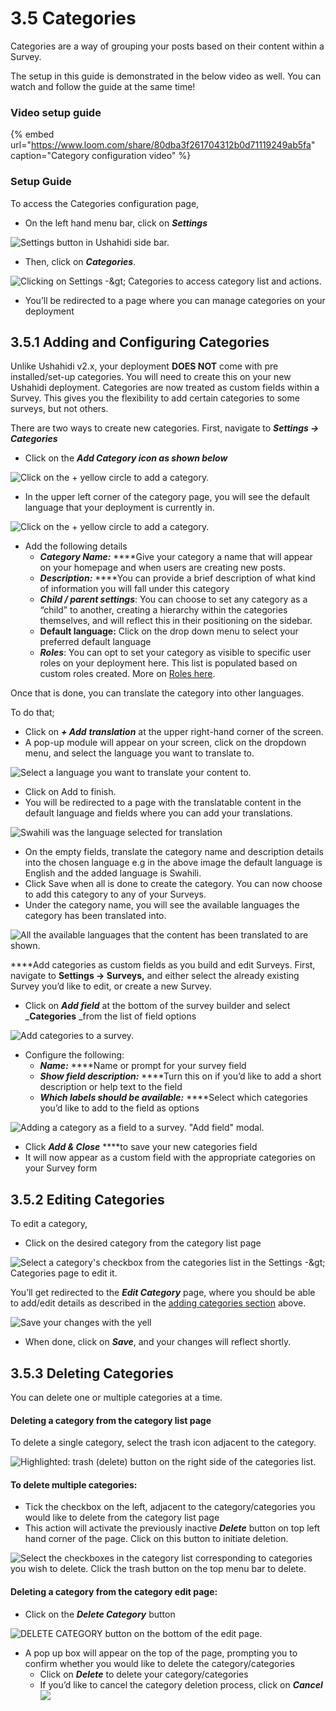 # 3.5 Categories

Categories are a way of grouping your posts based on their content within a Survey.

The setup in this guide is demonstrated in the below video as well. You can watch and follow the guide at the same time!

### Video setup guide

{% embed url="https://www.loom.com/share/80dba3f261704312b0d71119249ab5fa" caption="Category configuration video" %}

### Setup Guide

To access the Categories configuration page,

* On the left hand menu bar, click on _**Settings**_

![Settings button in Ushahidi side bar.](../.gitbook/assets/click_on_settings.png)

* Then, click on _**Categories**_.

![Clicking on Settings -&amp;gt; Categories to access category list and actions.](../.gitbook/assets/updated_categories.png)

* You’ll be redirected to a page where you can manage categories on your deployment

## 3.5.1 Adding and Configuring Categories <a id="3-5-1-adding-and-configuring-categories"></a>

Unlike Ushahidi v2.x, your deployment **DOES NOT** come with pre installed/set-up categories. You will need to create this on your new Ushahidi deployment. Categories are now treated as custom fields within a Survey. This gives you the flexibility to add certain categories to some surveys, but not others.

There are two ways to create new categories. First, navigate to _**Settings → Categories**_

* Click on the _**Add Category icon as shown below**_

![Click on the + yellow circle to add a category.](../.gitbook/assets/add_category.png)

* In the upper left corner of the category page, you will see the default language that your deployment is currently in. 

![Click on the + yellow circle to add a category.](../.gitbook/assets/add_category_-_zipcode254.png)

* Add the following details
  * _**Category Name:**_ ****Give your category a name that will appear on your homepage and when users are creating new posts.
  * _**Description:**_ ****You can provide a brief description of what kind of information you will fall under this category
  * _**Child / parent settings**_: You can choose to set any category as a “child” to another, creating a hierarchy within the categories themselves, and will reflect this in their positioning on the sidebar.
  * **Default language:** Click on the drop down menu  to select your preferred default language
  * _**Roles**_: You can opt to set your category as visible to specific user roles on your deployment here. This list is populated based on custom roles created. More on [Roles here](../4.-managing-people-on-your-deployment/4.1-roles.md). 

Once that is done, you can translate the category into other languages.

To do that;

* Click on _**+ Add** **translation**_ at the upper right-hand corner of the screen.
* A pop-up module will appear on your screen, click on the dropdown menu, and select the language you want to translate to.

![Select a language you want to translate your content to.](https://lh5.googleusercontent.com/AlaFVn58WDLI88ocitXsbA5-S2rQEhZMgDYwADiTfsLw4DvtFgSRzXRKzZeMXUa7v3YQozhSAP55IymMdBwloJzSLv3fkAdu1bXafNOkf66om5eOtUWLNXNYBZFrPh-919_gx2kB)

* Click on Add to finish.
* You will be redirected to a page with the translatable content in the default language and fields where you can add your translations.

![Swahili was the language selected for translation](https://lh6.googleusercontent.com/44crPYiovrY1JTOZOHB8n2cn8bpK632w0Hg1C-K3IhaY83tFeTCpzaPYmnBPlcbmaWGNjCgKuNcPTPUc1G_tEXGMEJZJJBT74FhwNA2bHLZJB9onBHFqLuh3VzMLLSD8ivMUFImK)

* On the empty fields, translate the category name and description details into the chosen language e.g in the above image the default language is English and the added language is Swahili.
* Click Save when all is done to create the category. You can now choose to add this category to any of your Surveys.
* Under the category name, you will see the available languages the category has been translated into.

![All the available languages that the content has been translated to are shown.](https://lh6.googleusercontent.com/r8rmd9iwJEnOOPCyfZMQz4AYyIAXoAEWbIJQ9aL0kybQluYUM4NWeik4C1YrKidWZ-SgcOUZg5q2sP5qe22RW_PoraNoYuI0xLlevXwX0t9jF9uPQ_8Lv-2ABSDutxMabfMlio4b)

  
****Add categories as custom fields as you build and edit Surveys. First, navigate to **Settings → Surveys,** and either select the already existing Survey you’d like to edit, or create a new Survey.

* Click on _**Add field**_ at the bottom of the survey builder and select \_**Categories** \_from the list of field options 

![Add categories to a survey.](../.gitbook/assets/pop_up_2_cat.png)

* Configure the following:
  * _**Name:**_ ****Name or prompt for your survey field
  * _**Show field description:**_ ****Turn this on if you’d like to add a short description or help text to the field
  * _**Which labels should be available:**_ ****Select which categories you’d like to add to the field as options

![Adding a category as a field to a survey. &quot;Add field&quot; modal.](../.gitbook/assets/screen_shot_2017-05-31_at_121456.png)

* Click _**Add & Close**_ ****to save your new categories field
* It will now appear as a custom field with the appropriate categories on your Survey form

## 3.5.2 Editing Categories <a id="3-5-2-editing-categories"></a>

To edit a category,

* Click on the desired category from the category list page

![Select a category&apos;s checkbox from the categories list in the Settings -&amp;gt; Categories page to edit it.](../.gitbook/assets/manage_categories_-_zipcode254%20%281%29.png)

You’ll get redirected to the _**Edit Category**_ page, where you should be able to add/edit details as described in the [adding categories section](3.5-categories.md#3-5-1-adding-and-configuring-categories) above.

![Save your changes with the yell](../.gitbook/assets/edit_category_-_zipcode254.png)

* When done, click on _**Save**_, and your changes will reflect shortly.

## 3.5.3 Deleting Categories <a id="3-5-3-deleting-categories"></a>

You can delete one or multiple categories at a time.

#### Deleting a category from the category list page

To delete a single category, select the trash icon adjacent to the category.

![Highlighted: trash \(delete\) button on the right side of the categories list. ](../.gitbook/assets/manage_categories_-_zipcode254%20%282%29.png)

#### **To delete multiple categories:**

* Tick the checkbox on the left, adjacent to the category/categories you would like to delete from the category list page
* This action will activate the previously inactive _**Delete**_ button on top left hand corner of the page. Click on this button to initiate deletion.

![Select the checkboxes in the category list corresponding to categories you wish to delete. Click the trash button on the top menu bar to delete.](../.gitbook/assets/manage_categories_-_zipcode254.png)

#### Deleting a category from the category edit page:

* Click on the _**Delete Category**_ button

![DELETE CATEGORY button on the bottom of the edit page.](../.gitbook/assets/delete_category_edit.png)

* A pop up box will appear on the top of the page, prompting you to confirm whether you would like to delete the category/categories
  * Click on _**Delete**_ to delete your category/categories
  * If you’d like to cancel the category deletion process, click on _**Cancel**_![](../.gitbook/assets/confirm_delete_category.png)

